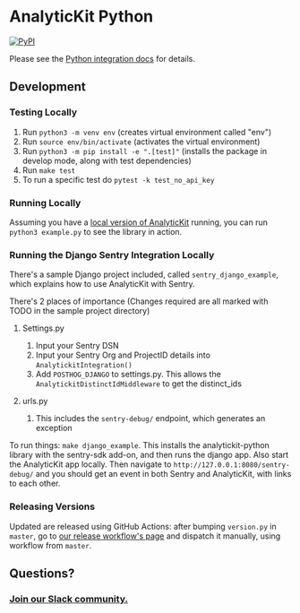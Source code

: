 # AnalyticKit Python

[![PyPI](https://img.shields.io/pypi/v/analytickit)](https://pypi.org/project/analytickit/)


Please see the [Python integration docs](https://analytickit.com/docs/integrations/python-integration) for details.

## Development

### Testing Locally

1. Run `python3 -m venv env` (creates virtual environment called "env")
2. Run `source env/bin/activate` (activates the virtual environment)
3. Run `python3 -m pip install -e ".[test]"` (installs the package in develop mode, along with test dependencies)
4. Run `make test`
  1. To run a specific test do `pytest -k test_no_api_key`

### Running Locally

Assuming you have a [local version of AnalyticKit](https://analytickit.com/docs/developing-locally) running, you can run `python3 example.py` to see the library in action.

### Running the Django Sentry Integration Locally

There's a sample Django project included, called `sentry_django_example`, which explains how to use AnalyticKit with Sentry.

There's 2 places of importance (Changes required are all marked with TODO in the sample project directory)

1. Settings.py
    1. Input your Sentry DSN
    2. Input your Sentry Org and ProjectID details into `AnalytickitIntegration()`
    3. Add `POSTHOG_DJANGO` to settings.py. This allows the `AnalytickitDistinctIdMiddleware` to get the distinct_ids

2. urls.py
    1. This includes the `sentry-debug/` endpoint, which generates an exception

To run things: `make django_example`. This installs the analytickit-python library with the sentry-sdk add-on, and then runs the django app.
Also start the AnalyticKit app locally.
Then navigate to `http://127.0.0.1:8080/sentry-debug/` and you should get an event in both Sentry and AnalyticKit, with links to each other.

### Releasing Versions

Updated are released using GitHub Actions: after bumping `version.py` in `master`, go to [our release workflow's page](https://github.com/AnalyticKit/analytickit-python/actions/workflows/release.yaml) and dispatch it manually, using workflow from `master`.

## Questions?

### [Join our Slack community.](https://join.slack.com/t/analytickitusers/shared_invite/enQtOTY0MzU5NjAwMDY3LTc2MWQ0OTZlNjhkODk3ZDI3NDVjMDE1YjgxY2I4ZjI4MzJhZmVmNjJkN2NmMGJmMzc2N2U3Yjc3ZjI5NGFlZDQ)
